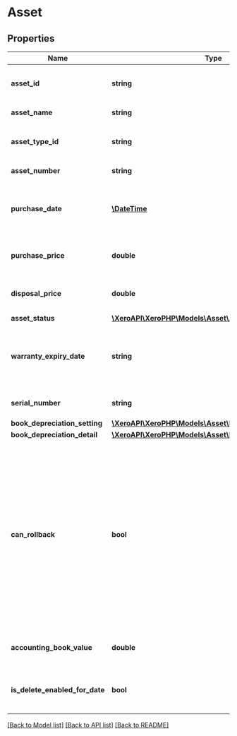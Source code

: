 # Asset

## Properties
Name | Type | Description | Notes
------------ | ------------- | ------------- | -------------
**asset_id** | **string** | The Xero-generated Id for the asset | [optional] 
**asset_name** | **string** | The name of the asset | 
**asset_type_id** | **string** | The Xero-generated Id for the asset type | [optional] 
**asset_number** | **string** | Must be unique. | [optional] 
**purchase_date** | [**\DateTime**](\DateTime.md) | The date the asset was purchased YYYY-MM-DD | [optional] 
**purchase_price** | **double** | The purchase price of the asset | [optional] 
**disposal_price** | **double** | The price the asset was disposed at | [optional] 
**asset_status** | [**\XeroAPI\XeroPHP\Models\Asset\AssetStatus**](AssetStatus.md) |  | [optional] 
**warranty_expiry_date** | **string** | The date the asset’s warranty expires (if needed) YYYY-MM-DD | [optional] 
**serial_number** | **string** | The asset&#39;s serial number | [optional] 
**book_depreciation_setting** | [**\XeroAPI\XeroPHP\Models\Asset\BookDepreciationSetting**](BookDepreciationSetting.md) |  | [optional] 
**book_depreciation_detail** | [**\XeroAPI\XeroPHP\Models\Asset\BookDepreciationDetail**](BookDepreciationDetail.md) |  | [optional] 
**can_rollback** | **bool** | Boolean to indicate whether depreciation can be rolled back for this asset individually. This is true if it doesn&#39;t have &#39;legacy&#39; journal entries and if there is no lock period that would prevent this asset from rolling back. | [optional] 
**accounting_book_value** | **double** | The accounting value of the asset | [optional] 
**is_delete_enabled_for_date** | **bool** | Boolean to indicate whether delete is enabled | [optional] 

[[Back to Model list]](../README.md#documentation-for-models) [[Back to API list]](../README.md#documentation-for-api-endpoints) [[Back to README]](../README.md)



